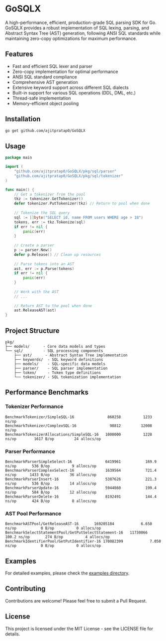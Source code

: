 # GoSQLX

A high-performance, efficient, production-grade SQL parsing SDK for Go. GoSQLX provides a robust implementation of SQL lexing, parsing, and Abstract Syntax Tree (AST) generation, following ANSI SQL standards while maintaining zero-copy optimizations for maximum performance.

## Features

- Fast and efficient SQL lexer and parser
- Zero-copy implementation for optimal performance
- ANSI SQL standard compliance
- Comprehensive AST generation
- Extensive keyword support across different SQL dialects
- Built-in support for various SQL operations (DDL, DML, etc.)
- Thread-safe implementation
- Memory-efficient object pooling

## Installation

```bash
go get github.com/ajitpratap0/GoSQLX
```

## Usage

```go
package main

import (
    "github.com/ajitpratap0/GoSQLX/pkg/sql/parser"
    "github.com/ajitpratap0/GoSQLX/pkg/sql/tokenizer"
)

func main() {
    // Get a tokenizer from the pool
    tkz := tokenizer.GetTokenizer()
    defer tokenizer.PutTokenizer(tkz) // Return to pool when done
    
    // Tokenize the SQL query
    sql := []byte("SELECT id, name FROM users WHERE age > 18")
    tokens, err := tkz.Tokenize(sql)
    if err != nil {
        panic(err)
    }
    
    // Create a parser
    p := parser.New()
    defer p.Release() // Clean up resources
    
    // Parse tokens into an AST
    ast, err := p.Parse(tokens)
    if err != nil {
        panic(err)
    }
    
    // Work with the AST
    // ...
    
    // Return AST to the pool when done
    ast.ReleaseAST(ast)
}
```

## Project Structure

```
pkg/
├── models/      - Core data models and types
└── sql/         - SQL processing components
    ├── ast/      - Abstract Syntax Tree implementation
    ├── keywords/  - SQL keyword definitions
    ├── models/    - SQL-specific data models
    ├── parser/    - SQL parser implementation
    ├── token/     - Token type definitions
    └── tokenizer/ - SQL tokenization implementation
```

## Performance Benchmarks

### Tokenizer Performance

```
BenchmarkTokenizer/SimpleSQL-16         	  860258	      1233 ns/op
BenchmarkTokenizer/ComplexSQL-16        	   98812	     12008 ns/op
BenchmarkTokenizerAllocations/SimpleSQL-16	 1000000	      1228 ns/op	    1617 B/op	      24 allocs/op
```

### Parser Performance

```
BenchmarkParserSimpleSelect-16          	 6419961	       169.9 ns/op	     536 B/op	       9 allocs/op
BenchmarkParserComplexSelect-16         	 1639564	       721.4 ns/op	    1433 B/op	      36 allocs/op
BenchmarkParserInsert-16                	 5387626	       221.3 ns/op	     536 B/op	      14 allocs/op
BenchmarkParserUpdate-16                	 5944860	       199.4 ns/op	     584 B/op	      12 allocs/op
BenchmarkParserDelete-16                	 8192491	       144.4 ns/op	     424 B/op	       8 allocs/op
```

### AST Pool Performance

```
BenchmarkASTPool/GetReleaseAST-16      	169205184	         6.650 ns/op	       0 B/op	       0 allocs/op
BenchmarkSelectStatementPool/GetPutSelectStatement-16	11730066	       100.2 ns/op	     274 B/op	       4 allocs/op
BenchmarkIdentifierPool/GetPutIdentifier-16	170082399	         7.050 ns/op	       0 B/op	       0 allocs/op
```

## Examples

For detailed examples, please check the [examples directory](examples/).

## Contributing

Contributions are welcome! Please feel free to submit a Pull Request.

## License

This project is licensed under the MIT License - see the LICENSE file for details.
